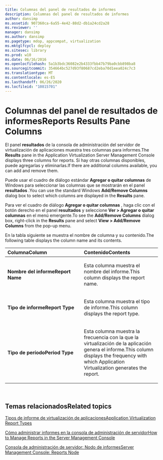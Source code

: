 ```yaml
---
title: Columnas del panel de resultados de informes
description: Columnas del panel de resultados de informes
author: dansimp
ms.assetid: 907360ca-6a55-4e42-88d2-db1a24cd2a28
ms.reviewer: ''
manager: dansimp
ms.author: dansimp
ms.pagetype: mdop, appcompat, virtualization
ms.mktglfcycl: deploy
ms.sitesec: library
ms.prod: w10
ms.date: 06/16/2016
ms.openlocfilehash: 5a1b3bdc36082e2b4333fbb47b79ba0cbb898ba8
ms.sourcegitcommit: 354664bc527d93f80687cd2eba70d1eea024c7c3
ms.translationtype: MT
ms.contentlocale: es-ES
ms.lasthandoff: 06/26/2020
ms.locfileid: "10815701"
---
```

# <span data-ttu-id="5ea13-103">Columnas del panel de resultados de informes</span><span class="sxs-lookup"><span data-stu-id="5ea13-103">Reports Results Pane Columns</span></span>


<span data-ttu-id="5ea13-104">El panel **resultados** de la consola de administración del servidor de virtualización de aplicaciones muestra tres columnas para informes.</span><span class="sxs-lookup"><span data-stu-id="5ea13-104">The **Results** pane in the Application Virtualization Server Management Console displays three columns for reports.</span></span> <span data-ttu-id="5ea13-105">Si hay otras columnas disponibles, puede agregarlas y eliminarlas.</span><span class="sxs-lookup"><span data-stu-id="5ea13-105">If there are additional columns available, you can add and remove them.</span></span>

<span data-ttu-id="5ea13-106">Puede usar el cuadro de diálogo estándar **Agregar o quitar columnas** de Windows para seleccionar las columnas que se mostrarán en el panel **resultados** .</span><span class="sxs-lookup"><span data-stu-id="5ea13-106">You can use the standard Windows **Add/Remove Columns** dialog box to select which columns are displayed in the **Results** pane.</span></span>

<span data-ttu-id="5ea13-107">Para ver el cuadro de diálogo **Agregar o quitar columnas** , haga clic con el botón derecho en el panel **resultados** y seleccione **Ver &gt; Agregar o quitar columnas** en el menú emergente.</span><span class="sxs-lookup"><span data-stu-id="5ea13-107">To see the **Add/Remove Columns** dialog box, right-click in the **Results** pane and select **View &gt; Add/Remove Columns** from the pop-up menu.</span></span>

<span data-ttu-id="5ea13-108">En la tabla siguiente se muestra el nombre de columna y su contenido.</span><span class="sxs-lookup"><span data-stu-id="5ea13-108">The following table displays the column name and its contents.</span></span>

<table>
<colgroup>
<col width="50%" />
<col width="50%" />
</colgroup>
<thead>
<tr class="header">
<th align="left"><span data-ttu-id="5ea13-109">Columna</span><span class="sxs-lookup"><span data-stu-id="5ea13-109">Column</span></span></th>
<th align="left"><span data-ttu-id="5ea13-110">Contenido</span><span class="sxs-lookup"><span data-stu-id="5ea13-110">Contents</span></span></th>
</tr>
</thead>
<tbody>
<tr class="odd">
<td align="left"><p><strong><span data-ttu-id="5ea13-111">Nombre del informe</span><span class="sxs-lookup"><span data-stu-id="5ea13-111">Report Name</span></span></strong></p></td>
<td align="left"><p><span data-ttu-id="5ea13-112">Esta columna muestra el nombre del informe.</span><span class="sxs-lookup"><span data-stu-id="5ea13-112">This column displays the report name.</span></span></p></td>
</tr>
<tr class="even">
<td align="left"><p><strong><span data-ttu-id="5ea13-113">Tipo de informe</span><span class="sxs-lookup"><span data-stu-id="5ea13-113">Report Type</span></span></strong></p></td>
<td align="left"><p><span data-ttu-id="5ea13-114">Esta columna muestra el tipo de informe.</span><span class="sxs-lookup"><span data-stu-id="5ea13-114">This column displays the report type.</span></span></p></td>
</tr>
<tr class="odd">
<td align="left"><p><strong><span data-ttu-id="5ea13-115">Tipo de período</span><span class="sxs-lookup"><span data-stu-id="5ea13-115">Period Type</span></span></strong></p></td>
<td align="left"><p><span data-ttu-id="5ea13-116">Esta columna muestra la frecuencia con la que la virtualización de la aplicación genera el informe.</span><span class="sxs-lookup"><span data-stu-id="5ea13-116">This column displays the frequency with which Application Virtualization generates the report.</span></span></p></td>
</tr>
</tbody>
</table>

 

## <span data-ttu-id="5ea13-117">Temas relacionados</span><span class="sxs-lookup"><span data-stu-id="5ea13-117">Related topics</span></span>


[<span data-ttu-id="5ea13-118">Tipos de informe de virtualización de aplicaciones</span><span class="sxs-lookup"><span data-stu-id="5ea13-118">Application Virtualization Report Types</span></span>](application-virtualization-report-types.md)

[<span data-ttu-id="5ea13-119">Cómo administrar informes en la consola de administración de servidor</span><span class="sxs-lookup"><span data-stu-id="5ea13-119">How to Manage Reports in the Server Management Console</span></span>](how-to-manage-reports-in-the-server-management-console.md)

[<span data-ttu-id="5ea13-120">Consola de administración de servidor: Nodo de informes</span><span class="sxs-lookup"><span data-stu-id="5ea13-120">Server Management Console: Reports Node</span></span>](server-management-console-reports-node.md)

 

 






